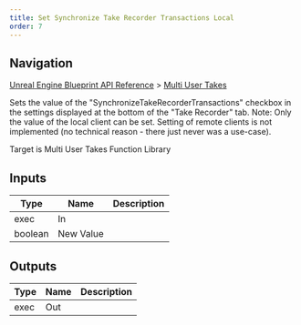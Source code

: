 ```yaml
---
title: Set Synchronize Take Recorder Transactions Local
order: 7
---
```

## Navigation

[Unreal Engine Blueprint API Reference](https://dev.epicgames.com/documentation/en-us/unreal-engine/BlueprintAPI) > [Multi User Takes](https://dev.epicgames.com/documentation/en-us/unreal-engine/BlueprintAPI/MultiUserTakes)

Sets the value of the "SynchronizeTakeRecorderTransactions" checkbox in the settings displayed at the bottom of the "Take Recorder" tab.
Note: Only the value of the local client can be set. Setting of remote clients is not implemented (no technical reason - there just never was a use-case).

Target is Multi User Takes Function Library

## Inputs

| Type | Name | Description |
| --- | --- | --- |
| exec | In |  |
| boolean | New Value |  |

## Outputs

| Type | Name | Description |
| --- | --- | --- |
| exec | Out |  |
